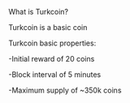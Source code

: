 What is Turkcoin?

Turkcoin is a basic coin

Turkcoin basic properties:

-Initial reward of 20 coins

-Block interval of 5 minutes

-Maximum supply of ~350k coins
